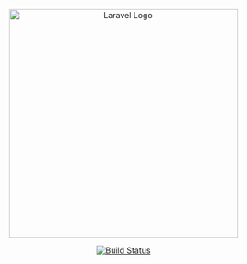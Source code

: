 <p align="center"><a href="https://laravel.com" target="_blank"><img src="https://raw.githubusercontent.com/laravel/art/master/logo-lockup/5%20SVG/2%20CMYK/1%20Full%20Color/laravel-logolockup-cmyk-red.svg" width="400" alt="Laravel Logo"></a></p>

<p align="center">
<!-- <a href="https://github.com/laravel/framework/actions"><img src="https://github.com/laravel/framework/workflows/tests/badge.svg" alt="Build Status"></a> -->
<a href="https://github.com/nicolasAguilar180193/tdd_laravel_api/actions/"><img src="https://github.com/nicolasAguilar180193/tdd_laravel_api/workflows/test/badge.svg" alt="Build Status"></a>
</p>
